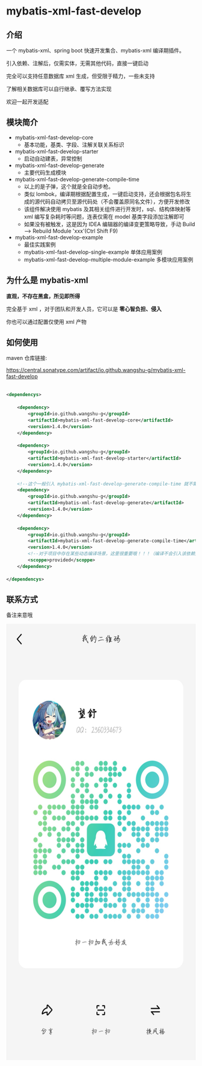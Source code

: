 # mybatis-xml-fast-develop

## 介绍

一个 mybatis-xml、spring boot 快速开发集合、mybatis-xml 编译期插件。

引入依赖、注解后，仅需实体，无需其他代码，直接一键启动

完全可以支持任意数据库 xml 生成，但受限于精力，一些未支持

了解相关数据库可以自行继承、覆写方法实现

欢迎一起开发适配

## 模块简介

+ mybatis-xml-fast-develop-core
    + 基本功能，基类、字段、注解关联关系标识
+ mybatis-xml-fast-develop-starter
    + 启动自动建表，异常控制
+ mybatis-xml-fast-develop-generate
    + 主要代码生成模块
+ mybatis-xml-fast-develop-generate-compile-time
    + 以上的是子弹，这个就是全自动步枪。
    + 类似 lombok，编译期根据配置生成，一键启动支持，还会根据包名将生成的源代码自动拷贝至源代码处（不会覆盖原同名文件），方便开发修改
    + 该组件解决使用 mybatis 及其相关组件进行开发时，sql、结构体映射等 xml 编写复杂耗时等问题，连表仅需在 model 基类字段添加注解即可
    + 如果没有被触发，这是因为 IDEA 编辑器的编译变更策略导致，手动 Build --> Rebuild Module 'xxx'(Ctrl Shift F9)
+ mybatis-xml-fast-develop-example
    + 最佳实践案例
    + mybatis-xml-fast-develop-single-example 单体应用案例
    + mybatis-xml-fast-develop-multiple-module-example 多模块应用案例

## 为什么是 mybatis-xml

**直观，不存在黑盒，所见即所得**

完全基于 xml ，对于团队和开发人员，它可以是 **零心智负担、侵入**

你也可以通过配置仅使用 xml 产物

## 如何使用

maven 仓库链接:

https://central.sonatype.com/artifact/io.github.wangshu-g/mybatis-xml-fast-develop

```xml

<dependencys>

    <dependency>
        <groupId>io.github.wangshu-g</groupId>
        <artifactId>mybatis-xml-fast-develop-core</artifactId>
        <version>1.4.0</version>
    </dependency>

    <dependency>
        <groupId>io.github.wangshu-g</groupId>
        <artifactId>mybatis-xml-fast-develop-starter</artifactId>
        <version>1.4.0</version>
    </dependency>

    <!--这个一般引入 mybatis-xml-fast-develop-generate-compile-time 就不需要自己调用生成了-->
    <dependency>
        <groupId>io.github.wangshu-g</groupId>
        <artifactId>mybatis-xml-fast-develop-generate</artifactId>
        <version>1.4.0</version>
    </dependency>

    <dependency>
        <groupId>io.github.wangshu-g</groupId>
        <artifactId>mybatis-xml-fast-develop-generate-compile-time</artifactId>
        <version>1.4.0</version>
        <!--对于项目中存在某些动态编译场景，这里很重要哦！！！（编译不会引入该依赖）-->
        <scoppe>provided</scoppe>
    </dependency>

</dependencys>

```

## 联系方式

备注来意哦

<center>
  <img alt="author-qq-qrcode.jpg" height="1158" src="author-qq-qrcode.jpg" width="588"/>
</center>
